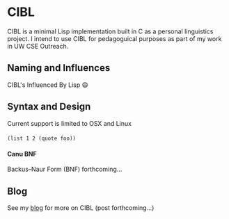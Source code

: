 # CIBL 
CIBL is a minimal Lisp implementation built in C as a personal linguistics
project. I intend to use CIBL for pedagoguical purposes as part of my work in
UW CSE Outreach. 

## Naming and Influences
CIBL's Influenced By Lisp :smile:

## Syntax and Design
Current support is limited to OSX and Linux

####
`` (list 1 2 (quote foo)) ``

#### Canu BNF
Backus–Naur Form (BNF) forthcoming...

## Blog
See my [blog](https://anican.github.io/blog/) for more on CIBL (post forthcoming...)

